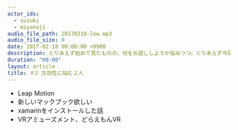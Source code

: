 ```yaml
---
actor_ids:
  - suzuki
  - miyanoji
audio_file_path: 20170218-low.mp3
audio_file_size: 0
date: 2017-02-18 00:00:00 +0900
description: とりあえず始めて見たものの、何をお話ししようか悩みつつ。とりあえず今回はたっきーはお休みです。
duration: "00:00"
layout: article
title: ＃2 方向性に悩む２人
---
```

* Leap Motion
* 新しいマックブック欲しい
* xamarinをインストールした話
* VRアミューズメント、どらえもんVR



